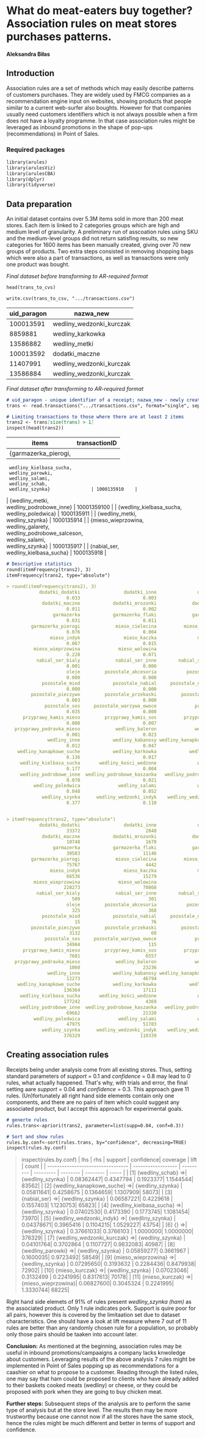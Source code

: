 # What do meat-eaters buy together? Association rules on meat stores purchases patterns.
#### Aleksandra Biłas

## Introduction
Association rules are a set of methods which may easily describe patterns of customers purchases. They are widely used by FMCG companies as a recommendation engine input on websites, showing products that people similar to a current web-surfer also boughts. However for that companies usually need customers identifiers which is not always possible when a firm does not have a loyalty programme. In that case association rules might be leveraged as inbound promotions in the shape of pop-ups (recommendations) in Point of Sales.

### Required packages
```markdown
library(arules)
library(arulesViz)
library(arulesCBA)
library(dplyr)
library(tidyverse)
```

## Data preparation
An initial dataset contains over 5.3M items sold in more than 200 meat stores. Each item is linked to 2 categories groups which are high and medium level of granularity. A preliminary run of asscoation rules using SKU and the medium-level groups did not return satisfing results, so new categories for 1600 items has been manually created, giving over 70 new groups of products. Two extra steps consisted in removing shopping bags which were also a part of transactions, as well as transactions were only one product was bought.

_Final dataset before transforming to AR-required format_
```markdown
head(trans_to_cvs)

write.csv(trans_to_csv, ".../transactions.csv")
```

|  uid_paragon |  nazwa_new |
| ------------ | ---------- |
| 100013591    | wedliny_wedzonki_kurczak |
| 8859881      | wedliny_karkowka |
| 13586882     | wedliny_metki |
| 100013592    | dodatki_maczne |
| 11407991     | wedliny_wedzonki_kurczak |
| 13586884     | wedliny_wedzonki_kurczak |

_Final dataset after transforming to AR-required format_
```markdown
# uid_paragon - unique identifier of a receipt; nazwa_new - newly created category
trans <- read.transactions(".../transactions.csv", format="single", sep=",", cols=c("uid_paragon","nazwa_new"), header=TRUE)

# Limiting transactions to those where there are at least 2 items
trans2 <- trans[size(trans) > 1]
inspect(head(trans2))
```

| items                            | transactionID |
| -------------------------------- | ------------- |
| {garmazerka_pierogi,                      
     wedliny_kielbasa_sucha,                  
     wedliny_parowki,                         
     wedliny_salami,                          
     wedliny_schab,                           
     wedliny_szynka}               | 1000135910    |
| {wedliny_metki,                           
     wedliny_podrobowe_inne}       | 10001359100   |
| {wedliny_kielbasa_sucha,                  
     wedliny_poledwica}            | 1000135911    |
| {wedliny_metki,                           
     wedliny_szynka}               | 1000135914    |
| {mieso_wieprzowina,                       
     wedliny_galarety,                        
     wedliny_podrobowe_salceson,              
     wedliny_salami,                          
     wedliny_szynka}               | 1000135917    |
| {nabial_ser,                              
     wedliny_kielbasa_sucha}       | 1000135918    |
     
```markdown
# Descriptive statistics
round(itemFrequency(trans2), 3)
itemFrequency(trans2, type="absolute")

> round(itemFrequency(trans2), 3)
            dodatki_dodatki                dodatki_inne               dodatki_kasze                dodatki_lody 
                      0.033                       0.003                       0.001                       0.000 
             dodatki_maczne            dodatki_mrozonki             dodatki_surowki               dodatki_syrop 
                      0.011                       0.002                       0.039                       0.004 
                 garmazerka            garmazerka_flaki             garmazerka_inne           garmazerka_maczne 
                      0.031                       0.011                       0.010                       0.018 
         garmazerka_pierogi             mieso_cielecina          mieso_garmazeryjne                 mieso_grill 
                      0.076                       0.004                       0.008                       0.003 
                mieso_indyk                mieso_kaczka               mieso_kurczak             mieso_pozostale 
                      0.067                       0.015                       0.224                       0.001 
          mieso_wieprzowina              mieso_wolowina                 nabial_inne                  nabial_ser 
                      0.228                       0.071                       0.009                       0.156 
           nabial_ser_bialy             nabial_ser_inne        nabial_ser_plesniowy               nabial_smalec 
                      0.001                       0.000                       0.003                       0.004 
                      oleje         pozostale_akcesoria           pozostale_alkohol              pozostale_inne 
                      0.000                       0.000                       0.000                       0.000 
             pozostale_miod            pozostale_nabial     pozostale_napoje_cieple      pozostale_napoje_zimne 
                      0.000                       0.000                       0.000                       0.005 
         pozostale_pieczywo         pozostale_przekaski         pozostale_przyprawy          pozostale_slodycze 
                      0.003                       0.000                       0.000                       0.001 
              pozostale_sos     pozostale_warzywa_owoce              przyprawy_inne             przyprawy_kamis 
                      0.035                       0.000                       0.000                       0.020 
      przyprawy_kamis_mieso         przyprawy_kamis_sos          przyprawy_marynaty          przyprawy_podravka 
                      0.008                       0.007                       0.001                       0.016 
   przyprawy_podravka_mieso             wedliny_baleron              wedliny_boczek            wedliny_galarety 
                      0.001                       0.023                       0.059                       0.036 
               wedliny_inne            wedliny_kabanosy wedliny_kanapkowe_driobiowe   wedliny_kanapkowe_parzone 
                      0.012                       0.047                       0.078                       0.112 
    wedliny_kanapkowe_suche            wedliny_karkowka            wedliny_kielbasa    wedliny_kielbasa_parzona 
                      0.136                       0.017                       0.000                       0.081 
     wedliny_kielbasa_sucha       wedliny_kości_wedzone               wedliny_metki             wedliny_parowki 
                      0.177                       0.004                       0.087                       0.160 
     wedliny_podrobowe_inne  wedliny_podrobowe_kaszanka   wedliny_podrobowe_pasztet  wedliny_podrobowe_salceson 
                      0.070                       0.021                       0.088                       0.056 
          wedliny_poledwica              wedliny_salami               wedliny_schab              wedliny_surowe 
                      0.048                       0.052                       0.192                       0.008 
             wedliny_szynka      wedliny_wedzonki_indyk    wedliny_wedzonki_kurczak 
                      0.377                       0.110                       0.111 


> itemFrequency(trans2, type="absolute")
            dodatki_dodatki                dodatki_inne               dodatki_kasze                dodatki_lody 
                      33372                        2848                        1026                          10 
             dodatki_maczne            dodatki_mrozonki             dodatki_surowki               dodatki_syrop 
                      10748                        1670                       39079                        4086 
                 garmazerka            garmazerka_flaki             garmazerka_inne           garmazerka_maczne 
                      30583                       11146                        9645                       18455 
         garmazerka_pierogi             mieso_cielecina          mieso_garmazeryjne                 mieso_grill 
                      75767                        4442                        7572                        2859 
                mieso_indyk                mieso_kaczka               mieso_kurczak             mieso_pozostale 
                      66536                       15279                      224032                         651 
          mieso_wieprzowina              mieso_wolowina                 nabial_inne                  nabial_ser 
                     228273                       70868                        8542                      155624 
           nabial_ser_bialy             nabial_ser_inne        nabial_ser_plesniowy               nabial_smalec 
                        509                         301                        3179                        4242 
                      oleje         pozostale_akcesoria           pozostale_alkohol              pozostale_inne 
                        325                         368                          13                         275 
             pozostale_miod            pozostale_nabial     pozostale_napoje_cieple      pozostale_napoje_zimne 
                         15                          76                         104                        4564 
         pozostale_pieczywo         pozostale_przekaski         pozostale_przyprawy          pozostale_slodycze 
                       3132                          68                          26                         595 
              pozostale_sos     pozostale_warzywa_owoce              przyprawy_inne             przyprawy_kamis 
                      34984                         115                         384                       20181 
      przyprawy_kamis_mieso         przyprawy_kamis_sos          przyprawy_marynaty          przyprawy_podravka 
                       7681                        6557                         728                       16264 
   przyprawy_podravka_mieso             wedliny_baleron              wedliny_boczek            wedliny_galarety 
                       1060                       23236                       58702                       36149 
               wedliny_inne            wedliny_kabanosy wedliny_kanapkowe_driobiowe   wedliny_kanapkowe_parzone 
                      12273                       46794                       77801                      111690 
    wedliny_kanapkowe_suche            wedliny_karkowka            wedliny_kielbasa    wedliny_kielbasa_parzona 
                     136364                       17111                           3                       80705 
     wedliny_kielbasa_sucha       wedliny_kości_wedzone               wedliny_metki             wedliny_parowki 
                     177242                        4369                       87085                      159884 
     wedliny_podrobowe_inne  wedliny_podrobowe_kaszanka   wedliny_podrobowe_pasztet  wedliny_podrobowe_salceson 
                      69662                       21320                       88081                       56301 
          wedliny_poledwica              wedliny_salami               wedliny_schab              wedliny_surowe 
                      47975                       51703                      192194                        8179 
             wedliny_szynka      wedliny_wedzonki_indyk    wedliny_wedzonki_kurczak 
                     376329                      110339                      110690
```

## Creating association rules
Receipts being under analysis come from all existing stores. Thus, setting standard parameters of _support_ = 0.1 and _confidence_ = 0.8 may lead to 0 rules, what actually happened. That's why, with trials and error, the final setting aare _support_ = 0.04 and _confidence_ = 0.3. This approach gave 11 rules. (Un)fortunately all right hand side elements contain only one components, and there are no pairs of item which could suggest any associated product, but I accept this approach for experimental goals.

```markdown
# generte rules
rules.trans<-apriori(trans2, parameter=list(supp=0.04, conf=0.3))

# Sort and show rules
rules.by.conf<-sort(rules.trans, by="confidence", decreasing=TRUE)
inspect(rules.by.conf)
```

> inspect(rules.by.conf)
|     lhs                           | rhs                | support   | confidence| coverage | lift     | count |
| --------------------------------- | ------------------ | --------- | --------- | -------- | -------- | ----- |
| [1]  {wedliny_schab}            =>| {wedliny_szynka}   | 0.08362447| 0.4347794 | 0.1923377| 1.1544544|  83562|
| [2]  {wedliny_kanapkowe_suche}  =>| {wedliny_szynka}   | 0.05811641| 0.4258675 | 0.1364659| 1.1307909|  58073|
| [3]  {nabial_ser}               =>| {wedliny_szynka}   | 0.06587221| 0.4229618 | 0.1557403| 1.1230753|  65823|
| [4]  {wedliny_kielbasa_sucha}   =>| {wedliny_szynka}   | 0.07402530| 0.4173390 | 0.1773745| 1.1081454|  73970|
| [5]  {wedliny_wedzonki_indyk}   =>| {wedliny_szynka}   | 0.04378671| 0.3965416 | 0.1104215| 1.0529227|  43754|
| [6]  {}                         =>| {wedliny_szynka}   | 0.37661033| 0.3766103 | 1.0000000| 1.0000000| 376329|
| [7]  {wedliny_wedzonki_kurczak} =>| {wedliny_szynka}   | 0.04101764| 0.3702864 | 0.1107727| 0.9832083|  40987|
| [8]  {wedliny_parowki}          =>| {wedliny_szynka}   | 0.05859277| 0.3661967 | 0.1600035| 0.9723492|  58549|
| [9]  {mieso_wieprzowina}        =>| {wedliny_szynka}   | 0.07295650| 0.3193632 | 0.2284436| 0.8479938|  72902|
| [10] {mieso_kurczak}            =>| {wedliny_szynka}   | 0.07023046| 0.3132499 | 0.2241995| 0.8317613|  70178|
| [11] {mieso_kurczak}            =>| {mieso_wieprzowina}| 0.06827600| 0.3045324 | 0.2241995| 1.3330744|  68225|

Right hand side elemets of 91% of rules present _wedliny_szynka (ham)_ as the associated product. Only 1 rule indicates pork. Support is quire poor for all pairs, however this is covered by the limitaation set due to dataset characteristics. One should have a look at lift measure where 7 out of 11 rules are better than any randomly chosen rule for a population, so probably only those pairs should be taaken into account later.

**Conclusion:** As mentioned at the beginning, association rules may be useful in inbound promotions/campaaigns a company lacks knwoledge about customers. Leveraging results of the above analysis 7 rules might be implemented in Point of Sales popping up as recommendations for a caashier on what to propose to a customer. Reading through the listed rules, one may say that ham could be proposed to clients who have already added to their baskets cooked meats (wedliny) or cheese, or they could be proposed with pork when they are going to buy chicken meat. 

**Further steps:** Subsequent steps of the analysis are to perform the same type of analysis but at the store level. The results then may be more trustworthy because one cannot now if all the stores have the same stock, hence the rules might be much different and better in terms of support and confidence.
